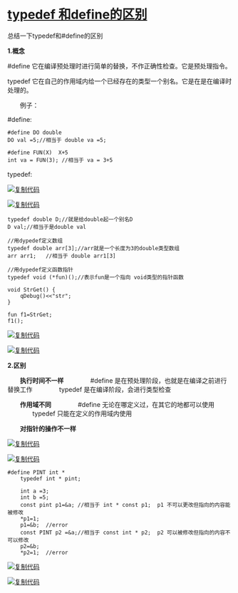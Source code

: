 # [typedef 和define的区别](http://www.cnblogs.com/li-peng/p/3853818.html)

总结一下typedef和#define的区别

**1.概念**

 \#define 它在编译预处理时进行简单的替换，不作正确性检查。它是预处理指令。

 typedef 它在自己的作用域内给一个已经存在的类型一个别名。它是在是在编译时处理的。

　　例子：

\#define:

```
#define DO double
DO val =5;//相当于 double va =5;

#define FUN(X)  X+5
int va = FUN(3); //相当于 va = 3+5
```

typedef:　　

[![复制代码](https://common.cnblogs.com/images/copycode.gif)](javascript:void(0);)

[![复制代码](https://common.cnblogs.com/images/copycode.gif)](javascript:void(0))

```
typedef double D;//就是给double起一个别名D
D val;//相当于是double val

//用dypedef定义数组
typedef double arr[3];//arr就是一个长度为3的double类型数组
arr arr1;   //相当于 double arr1[3]

//用dypedef定义函数指针
typedef void (*fun)();//表示fun是一个指向 void类型的指针函数

void StrGet() {
    qDebug()<<"str";
}

fun f1=StrGet;
f1();
```

[![复制代码](https://common.cnblogs.com/images/copycode.gif)](javascript:void(0))

[![复制代码](https://common.cnblogs.com/images/copycode.gif)](javascript:void(0);)

**2.区别**

　　**执行时间不一样**
　　　　#define 是在预处理阶段，也就是在编译之前进行替换工作
　　　　typedef 是在编译阶段，会进行类型检查

　　**作用域不同**
　　　　#define 无论在哪定义过，在其它的地都可以使用
　　　　typedef 只能在定义的作用域内使用

　　**对指针的操作不一样**

[![复制代码](https://common.cnblogs.com/images/copycode.gif)](javascript:void(0);)

[![复制代码](https://common.cnblogs.com/images/copycode.gif)](javascript:void(0))

```
#define PINT int *
    typedef int * pint;

    int a =3;
    int b =5;
    const pint p1=&a; //相当于 int * const p1;  p1 不可以更改但指向的内容能被修改
    *p1=1;
    p1=&b;  //error
    const PINT p2 =&a;//相当于 const int * p2;  p2 可以被修改但指向的内容不可以修改
    p2=&b;
    *p2=1;  //error
```

[![复制代码](https://common.cnblogs.com/images/copycode.gif)](javascript:void(0))

[![复制代码](https://common.cnblogs.com/images/copycode.gif)](javascript:void(0);)

